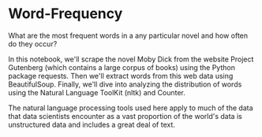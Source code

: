 # Word-Frequency


What are the most frequent words in a any particular novel and how often do they occur?

In this notebook, we'll scrape the novel Moby Dick from the website Project Gutenberg (which contains a large corpus of books) using the Python package requests. Then we'll extract words from this web data using BeautifulSoup. Finally, we'll dive into analyzing the distribution of words using the Natural Language ToolKit (nltk) and Counter.

The natural language processing tools used here apply to much of the data that data scientists encounter as a vast proportion of the world's data is unstructured data and includes a great deal of text.

